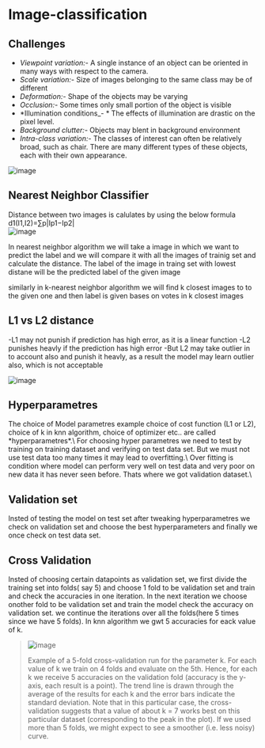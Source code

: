 # Image-classification

## Challenges
  - *Viewpoint variation:-*  A single instance of an object can be oriented in many ways with respect to the camera.
  - *Scale variation:-* Size of images belonging to the same class may be of different
  - *Deformation:-* Shape of the objects may be varying
  - *Occlusion:-* Some times only small portion of the object is visible
  - *Illumination conditions_- * The effects of illumination are drastic on the pixel level.
  - *Background clutter:-* Objects may blent in background environment
  - *Intra-class variation:-* The classes of interest can often be relatively broad, such as chair. There are many different types of these objects, each with their own appearance.

  ![image](https://github.com/user-attachments/assets/c0d6548f-0528-45f2-9655-24b2edb7b54c)
## Nearest Neighbor Classifier
 Distance between two images is calulates by using the below formula
d1(I1,I2)\=∑p|Ip1−Ip2|  
![image](https://github.com/user-attachments/assets/e3a1b81b-47ab-40de-b720-dcdb7ce886e2)

In nearest neighbor algorithm we will take a image in which we want to predict the label and we will compare it with all the images of trainig set and calculate the distance. The label of the image in traing set with
lowest distane will be the predicted label of the given image

similarly in k-nearest neighbor algorithm we will find k closest images to to the given one and then label is given bases on votes in k closest images

## L1 vs L2 distance
  -L1 may not punish if prediction has high error, as it is a linear function
  -L2 punishes heavly if the prediction has high error
  -But L2 may take outlier in to account also and punish it heavly, as a result the model may learn outlier also, which is not acceptable

  ![image](https://github.com/user-attachments/assets/f7d4df0d-7d02-495e-9ca8-a5c9ee85441f)

## Hyperparametres
<p>
The choice of Model parametres example choice of cost function (L1 or L2),  choice of k in knn algorithm, choice of optimizer etc.. are called *hyperparametres*.\
For choosing hyper parametres we need to test by training on training dataset and verifying on test data set. But we must not use test data too many times it may lead to overfitting.\
Over fitting is condition where model can perform very well on test data and very poor on new data it has never seen before. Thats where we got validation dataset.\
 </p>

## Validation set
<p>
Insted of testing the model on test set after tweaking hyperparametres we check on validation set and choose the best hyperparameters and finally we once check on test data set.
</p>

## Cross Validation

<p>
  Insted of choosing certain datapoints as validation set, we first divide the training set into folds( say 5) and choose 1 fold to be validation set and train and check the accuracies in one iteration. In the next iteration we choose onother fold to 
  be validation set and train the model check the accuracy on validation set. we continue the iterations over all the folds(here 5 times since we have 5 folds).  In knn algorithm we gwt 5 accuracies for eack value of k.
</p>

<p>
  
> ![image](https://github.com/user-attachments/assets/c79217ca-86eb-4a37-b6aa-f0d3c1b6e9f9)
> 
> Example of a 5-fold cross-validation run for the parameter k. For each value of k we train on 4 folds and evaluate on the 5th. Hence, for each k we receive 5 accuracies on the validation fold (accuracy is the y-axis, each result is a point). The trend line is drawn through the average of the results for each k and the error bars indicate the standard deviation. Note that in this particular case, the cross-validation suggests that a value of about k = 7 works best on this particular dataset (corresponding to the peak in the plot). If we used more than 5 folds, we might expect to see a smoother (i.e. less noisy) curve.
</p>

##

  

